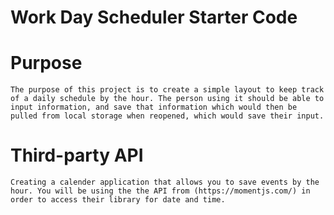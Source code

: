 # Work Day Scheduler Starter Code

# Purpose

    The purpose of this project is to create a simple layout to keep track of a daily schedule by the hour. The person using it should be able to input information, and save that information which would then be pulled from local storage when reopened, which would save their input.

# Third-party API

    Creating a calender application that allows you to save events by the hour. You will be using the the API from (https://momentjs.com/) in order to access their library for date and time.

